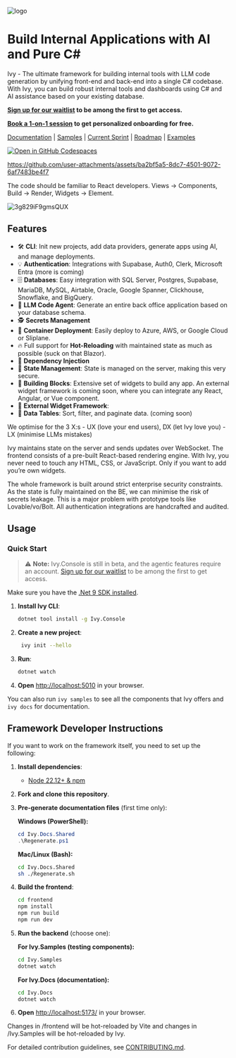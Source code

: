 ![logo](https://cdn.ivy.app/logo_green_w200.png)

# Build Internal Applications with AI and Pure C\#

Ivy - The ultimate framework for building internal tools with LLM code generation by unifying front-end and back-end into a single C# codebase. With Ivy, you can build robust internal tools and dashboards using C# and AI assistance based on your existing database.

**[Sign up for our waitlist](https://ivy.app/join-waitlist) to be among the first to get access.**

**[Book a 1-on-1 session](https://calendly.com/mikael-ivy/30min) to get personalized onboarding for free.**

[Documentation](https://docs.ivy.app) | [Samples](https://samples.ivy.app) | [Current Sprint](https://github.com/orgs/Ivy-Interactive/projects/8) | [Roadmap](https://github.com/orgs/Ivy-Interactive/projects/7) | [Examples](https://github.com/Ivy-Interactive/Ivy-Examples)

[![Open in GitHub Codespaces](https://github.com/codespaces/badge.svg)](https://github.com/codespaces/new?hide_repo_select=true&ref=main&repo=Ivy-Interactive%2FIvy-Devcontainer&machine=standardLinux32gb&devcontainer_path=.devcontainer%2Fdevcontainer.json&location=EuropeWest)

<https://github.com/user-attachments/assets/ba2bf5a5-8dc7-4501-9072-6af7483be4f7>

The code should be familiar to React developers. Views → Components, Build → Render, Widgets → Element. 

![3g829iF9gmsQUX](https://github.com/user-attachments/assets/c475d90f-4cca-4e46-8a8e-4ee3f2545751)

## Features

- 🛠️ **CLI**: Init new projects, add data providers, generate apps using AI, and manage deployments.
- 💡 **Authentication**: Integrations with Supabase, Auth0, Clerk, Microsoft Entra (more is coming)
- 🗄️ **Databases**: Easy integration with SQL Server, Postgres, Supabase, MariaDB, MySQL, Airtable, Oracle, Google Spanner, Clickhouse, Snowflake, and BigQuery.
- 🤖 **LLM Code Agent**: Generate an entire back office application based on your database schema.
- 🕵️ **Secrets Management**
- 🚀 **Container Deployment**: Easily deploy to Azure, AWS, or Google Cloud or Sliplane. 
- 🔥 Full support for **Hot-Reloading** with maintained state as much as possible (suck on that Blazor). 
- 🧩 **Dependency Injection**
- 📍 **State Management**: State is managed on the server, making this very secure.
- 🧱 **Building Blocks**: Extensive set of widgets to build any app. An external widget framework is coming soon, where you can integrate any React, Angular, or Vue component.
- 🧱 **External Widget Framework**: 
- 🔢 **Data Tables**: Sort, filter, and paginate data. (coming soon)

We optimise for the 3 X:s - UX (love your end users), DX (let Ivy love you) - LX (minimise LLMs mistakes)

Ivy maintains state on the server and sends updates over WebSocket. The frontend consists of a pre-built React-based rendering engine. With Ivy, you never need to touch any HTML, CSS, or JavaScript. Only if you want to add you’re own widgets.

The whole framework is built around strict enterprise security constraints. As the state is fully maintained on the BE, we can minimise the risk of secrets leakage. This is a major problem with prototype tools like Lovable/vo/Bolt. All authentication integrations are handcrafted and audited. 

## Usage

### Quick Start

> ⚠️ **Note:** Ivy.Console is still in beta, and the agentic features require an account. [Sign up for our waitlist](https://ivy.app/join-waitlist) to be among the first to get access.

Make sure you have the [.Net 9 SDK installed](https://dotnet.microsoft.com/en-us/download/dotnet/9.0).

1. **Install Ivy CLI**:

   ```bash
   dotnet tool install -g Ivy.Console
   ```

2. **Create a new project**:

   ```bash
    ivy init --hello
    ```

3. **Run**:

   ```bash
   dotnet watch
   ```

4. **Open** [http://localhost:5010](http://localhost:5010) in your browser.

You can also run `ivy samples` to see all the components that Ivy offers and `ivy docs` for documentation.  

## Framework Developer Instructions

If you want to work on the framework itself, you need to set up the following:

1. **Install dependencies**:
   - [Node 22.12+ & npm](https://docs.npmjs.com/downloading-and-installing-node-js-and-npm)
2. **Fork and clone this repository**.
3. **Pre-generate documentation files** (first time only):

   **Windows (PowerShell):**

   ```powershell
   cd Ivy.Docs.Shared
   .\Regenerate.ps1
   ```

   **Mac/Linux (Bash):**

   ```bash
   cd Ivy.Docs.Shared
   sh ./Regenerate.sh
   ```

4. **Build the frontend**:

   ```bash
   cd frontend
   npm install
   npm run build
   npm run dev
   ```

5. **Run the backend** (choose one):

   **For Ivy.Samples (testing components):**

   ```bash
   cd Ivy.Samples
   dotnet watch
   ```

   **For Ivy.Docs (documentation):**

   ```bash
   cd Ivy.Docs
   dotnet watch
   ```

6. **Open** [http://localhost:5173/](http://localhost:5173/) in your browser.

Changes in /frontend will be hot-reloaded by Vite and changes in /Ivy.Samples will be hot-reloaded by Ivy.

For detailed contribution guidelines, see [CONTRIBUTING.md](CONTRIBUTING.md).
